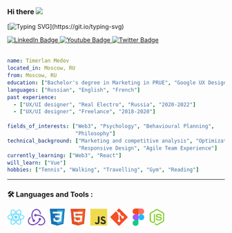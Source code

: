 <!---
1pancho/1pancho is a ✨ special ✨ repository because its `README.md` (this file) appears on your GitHub profile.
You can click the Preview link to take a look at your changes.
--->
<h3>
  Hi there
  <img src="https://media.giphy.com/media/hvRJCLFzcasrR4ia7z/giphy.gif" width="30px"/>
</h3>

<!-- Typing SVG by DenverCoder1 - https://github.com/DenverCoder1/readme-typing-svg -->
[![Typing SVG](https://readme-typing-svg.herokuapp.com?font=Fira+Code&duration=2000&pause=500&color=1FF773&width=435&height=50&lines=Frontend+Engineer;UX+\/+UI+designer;Problem+solver;)](https://git.io/typing-svg)

<div id="header">
  <div id="badges" >
  <a href="https://www.linkedin.com/in/tima-medov-5b1492255/">
    <img src="https://img.shields.io/badge/LinkedIn-black?style=for-the-badge&logo=linkedin&logoColor=white" alt="LinkedIn Badge"/>
  </a>
  <a href="https://www.instagram.com/panchomedov/">
    <img src="https://img.shields.io/badge/Instagram-black?style=for-the-badge&logo=instagram&logoColor=white" alt="Youtube Badge"/>
  </a>
  <a href="https://ru.hexlet.io/u/pancho">
    <img src="https://img.shields.io/badge/Hexlet-black?style=for-the-badge&logo=Hexlet&logoColor=white" alt="Twitter Badge"/>
  </a>
</div>
</div>
<br/>

```yaml
name: Timerlan Medov
located_in: Moscow, RU
from: Moscow, RU
education: ["Bachelor's degree in Marketing in PRUE", "Google UX Design (Foundation of User Experience Design)", "Hexlet frontend course"]
languages: ["Russian", "English", "French"]
past experience: 
  - ["UX/UI designer", "Real Electro", "Russia", "2020-2022"]
  - ["UX/UI designer", "Freelance", "2018-2020"]

fields_of_interests: ["Web3", "Psychology", "Behavioural Planning", 
                      "Philosophy"]
technical_background: ["Marketing and competitive analysis", "Optimization and performance", 
                       "Responsive Design", "Agile Team Experience"]
currently_learning: ["Web3", "React"]
will_learn: ["Vue"]
hobbies: ["Tennis", "Walking", "Travelling", "Gym", "Reading"]
```
---

### :hammer_and_wrench: Languages and Tools :

<div>
  <img src="https://github.com/devicons/devicon/blob/master/icons/react/react-original.svg" title="React" alt="React" width="40" height="40"/>&nbsp;
  <img src="https://github.com/devicons/devicon/blob/master/icons/redux/redux-original.svg" title="Redux" alt="Redux " width="40" height="40"/>&nbsp;
  <img src="https://github.com/devicons/devicon/blob/master/icons/css3/css3-original.svg"  title="CSS3" alt="CSS" width="40" height="40"/>&nbsp;
  <img src="https://github.com/devicons/devicon/blob/master/icons/html5/html5-original.svg" title="HTML5" alt="HTML" width="40" height="40"/>&nbsp;
  <img src="https://github.com/devicons/devicon/blob/master/icons/javascript/javascript-original.svg" title="JavaScript" alt="JavaScript" width="40" height="40"/>&nbsp;
  <img src="https://github.com/devicons/devicon/blob/master/icons/git/git-original.svg" title="Git" **alt="Git" width="40" height="40"/>
  <img src="https://github.com/devicons/devicon/blob/master/icons/figma/figma-original.svg" title="Figma" **alt="Figma" width="40" height="40"/>
<img src="https://github.com/devicons/devicon/blob/master/icons/nodejs/nodejs-plain.svg" title="NodeJS" **alt="NodeJS" width="40" height="40"/>
</div>
</div>
